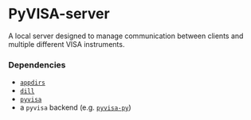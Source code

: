 # PyVISA-server

A local server designed to manage communication between clients and multiple different VISA instruments.

### Dependencies

* [`appdirs`](https://github.com/ActiveState/appdirs)
* [`dill`](https://github.com/uqfoundation/dill)
* [`pyvisa`](https://github.com/pyvisa/pyvisa)
* a `pyvisa` backend (e.g. [`pyvisa-py`](https://github.com/pyvisa/pyvisa-py))
